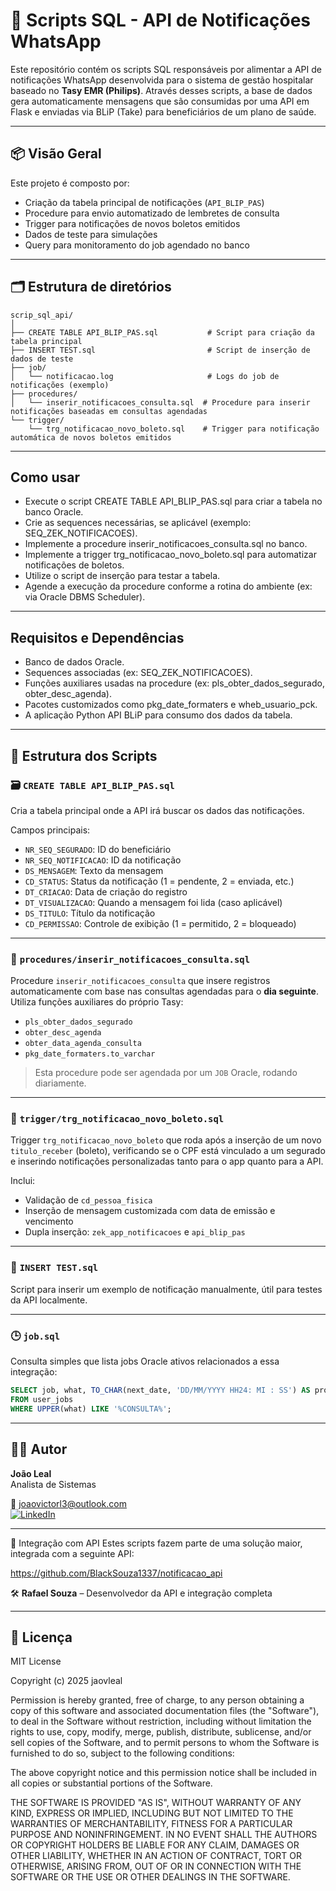 # 💾 Scripts SQL - API de Notificações WhatsApp

Este repositório contém os scripts SQL responsáveis por alimentar a API de notificações WhatsApp desenvolvida para o sistema de gestão hospitalar baseado no **Tasy EMR (Philips)**. Através desses scripts, a base de dados gera automaticamente mensagens que são consumidas por uma API em Flask e enviadas via BLiP (Take) para beneficiários de um plano de saúde.

---

## 📦 Visão Geral

Este projeto é composto por:

- Criação da tabela principal de notificações (`API_BLIP_PAS`)
- Procedure para envio automatizado de lembretes de consulta
- Trigger para notificações de novos boletos emitidos
- Dados de teste para simulações
- Query para monitoramento do job agendado no banco

---

## 🗂️ Estrutura de diretórios

```
scrip_sql_api/
│
├── CREATE TABLE API_BLIP_PAS.sql           # Script para criação da tabela principal
├── INSERT TEST.sql                         # Script de inserção de dados de teste
├── job/
│   └── notificacao.log                     # Logs do job de notificações (exemplo)
├── procedures/
│   └── inserir_notificacoes_consulta.sql  # Procedure para inserir notificações baseadas em consultas agendadas
└── trigger/
    └── trg_notificacao_novo_boleto.sql    # Trigger para notificação automática de novos boletos emitidos
```

---

## Como usar

- Execute o script CREATE TABLE API_BLIP_PAS.sql para criar a tabela no banco Oracle.
- Crie as sequences necessárias, se aplicável (exemplo: SEQ_ZEK_NOTIFICACOES).
- Implemente a procedure inserir_notificacoes_consulta.sql no banco.
- Implemente a trigger trg_notificacao_novo_boleto.sql para automatizar notificações de boletos.
- Utilize o script de inserção para testar a tabela.
- Agende a execução da procedure conforme a rotina do ambiente (ex: via Oracle DBMS Scheduler).

---

## Requisitos e Dependências

- Banco de dados Oracle.
- Sequences associadas (ex: SEQ_ZEK_NOTIFICACOES).
- Funções auxiliares usadas na procedure (ex: pls_obter_dados_segurado, obter_desc_agenda).
- Pacotes customizados como pkg_date_formaters e wheb_usuario_pck.
- A aplicação Python API BLiP para consumo dos dados da tabela.

---


## 🧱 Estrutura dos Scripts

### 🗃️ `CREATE TABLE API_BLIP_PAS.sql`

Cria a tabela principal onde a API irá buscar os dados das notificações.

Campos principais:

- `NR_SEQ_SEGURADO`: ID do beneficiário
- `NR_SEQ_NOTIFICACAO`: ID da notificação
- `DS_MENSAGEM`: Texto da mensagem
- `CD_STATUS`: Status da notificação (1 = pendente, 2 = enviada, etc.)
- `DT_CRIACAO`: Data de criação do registro
- `DT_VISUALIZACAO`: Quando a mensagem foi lida (caso aplicável)
- `DS_TITULO`: Título da notificação
- `CD_PERMISSAO`: Controle de exibição (1 = permitido, 2 = bloqueado)

---

### 🔁 `procedures/inserir_notificacoes_consulta.sql`

Procedure `inserir_notificacoes_consulta` que insere registros automaticamente com base nas consultas agendadas para o **dia seguinte**. Utiliza funções auxiliares do próprio Tasy:

- `pls_obter_dados_segurado`
- `obter_desc_agenda`
- `obter_data_agenda_consulta`
- `pkg_date_formaters.to_varchar`

> Esta procedure pode ser agendada por um `JOB` Oracle, rodando diariamente.

---

### 🚨 `trigger/trg_notificacao_novo_boleto.sql`

Trigger `trg_notificacao_novo_boleto` que roda após a inserção de um novo `titulo_receber` (boleto), verificando se o CPF está vinculado a um segurado e inserindo notificações personalizadas tanto para o app quanto para a API.

Inclui:

- Validação de `cd_pessoa_fisica`
- Inserção de mensagem customizada com data de emissão e vencimento
- Dupla inserção: `zek_app_notificacoes` e `api_blip_pas`

---

### 🧪 `INSERT TEST.sql`

Script para inserir um exemplo de notificação manualmente, útil para testes da API localmente.

---

### 🕒 `job.sql`

Consulta simples que lista jobs Oracle ativos relacionados a essa integração:

```sql
SELECT job, what, TO_CHAR(next_date, 'DD/MM/YYYY HH24: MI : SS') AS proxima_execucao, broken
FROM user_jobs
WHERE UPPER(what) LIKE '%CONSULTA%';
```

---

## 👨‍💻 Autor

**João Leal**  
Analista de Sistemas 

📧 joaovictorl3@outlook.com  
[![LinkedIn](https://img.shields.io/badge/LinkedIn-perfil-blue?logo=linkedin)](https://www.linkedin.com/in/joao-leal-ti/)


---

🔗 Integração com API
Estes scripts fazem parte de uma solução maior, integrada com a seguinte API:

https://github.com/BlackSouza1337/notificacao_api

🛠️ **Rafael Souza** – Desenvolvedor da API e integração completa

---

## 📄 Licença

MIT License

Copyright (c) 2025 jaovleal

Permission is hereby granted, free of charge, to any person obtaining a copy
of this software and associated documentation files (the "Software"), to deal
in the Software without restriction, including without limitation the rights
to use, copy, modify, merge, publish, distribute, sublicense, and/or sell
copies of the Software, and to permit persons to whom the Software is
furnished to do so, subject to the following conditions:

The above copyright notice and this permission notice shall be included in all
copies or substantial portions of the Software.

THE SOFTWARE IS PROVIDED "AS IS", WITHOUT WARRANTY OF ANY KIND, EXPRESS OR
IMPLIED, INCLUDING BUT NOT LIMITED TO THE WARRANTIES OF MERCHANTABILITY,
FITNESS FOR A PARTICULAR PURPOSE AND NONINFRINGEMENT. IN NO EVENT SHALL THE
AUTHORS OR COPYRIGHT HOLDERS BE LIABLE FOR ANY CLAIM, DAMAGES OR OTHER
LIABILITY, WHETHER IN AN ACTION OF CONTRACT, TORT OR OTHERWISE, ARISING FROM,
OUT OF OR IN CONNECTION WITH THE SOFTWARE OR THE USE OR OTHER DEALINGS IN THE
SOFTWARE.
